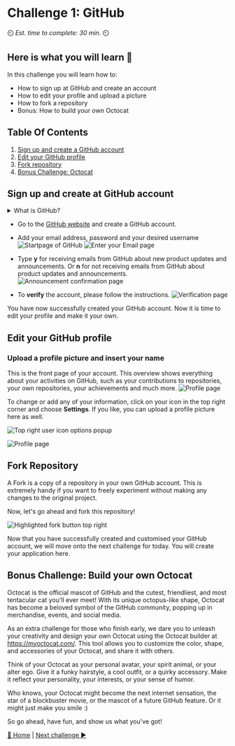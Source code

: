 # Challenge 1: GitHub

⏲️ _Est. time to complete: 30 min._ ⏲️

## Here is what you will learn 🎯

In this challenge you will learn how to:

- How to sign up at GitHub and create an account
- How to edit your profile and upload a picture
- How to fork a repository
- Bonus: How to build your own Octocat

## Table Of Contents

1. [Sign up and create a GitHub account](#sign-up-and-create-at-github-account)
2. [Edit your GitHub profile](#edit-your-github-profile)
3. [Fork repository](#fork-repository)
4. [Bonus Challenge: Octocat](#bonus-challenge-build-your-own-octocat)

## Sign up and create at GitHub account

<details>
<summary>What is GitHub?</summary>

GitHub is actually two things: **Git** and **Hub**.

**Git** is a version control software. It allows developers to work on a specific project at the same time by tracking the changes. If something goes wrong, you can easily undo the changes with Git.
**Hub** is nothing special in itself, but it represents the "social network" of developers built on top of Git. While GitHub does not own the Git software, it has created a platform that makes it easy to access and collaborate with Git. The groundbreaking feature of GitHub is that it makes it super easy to share/show your code with the world or just store it. You no longer have to worry about where you store your code. Companies have GitHub accounts for the same reason. GitHub provides an easy way to store your code online with built-in version control.

</details>

- Go to the [GitHub website](https://github.com/) and create a GitHub account.
- Add your email address, password and your desired username
  ![Startpage of GitHub](./images/light/GithubSignUp.png)
  ![Enter your Email page](./images/light/EnterEmail.png)
- Type **y** for receiving emails from GitHub about new product updates and announcements. Or **n** for not receiving emails from GitHub about product updates and announcements.
  ![Announcement confirmation page](./images/light/NoAnnouncements.png)

- To **verify** the account, please follow the instructions.
  ![Verification page](./images/light/Verification.png)

You have now successfully created your GitHub account. Now it is time to edit your profile and make it your own.

## Edit your GitHub profile

### Upload a profile picture and insert your name

This is the front page of your account. This overview shows everything about your activities on GitHub, such as your contributions to repositories, your own repositories, your achievements and much more.
![Profile page](./images/light/AccountFrontpage.png)

To change or add any of your information, click on your icon in the top right corner and choose **Settings**. If you like, you can upload a profile picture here as well.

![Top right user icon options popup](./images/light/Settings.png)

![Profile page](./images/light/EditProfile.gif)

## Fork Repository

A Fork is a copy of a repository in your own GitHub account. This is extremely handy if you want to freely experiment without making any changes to the original project.

Now, let's go ahead and fork this repository!

![Highlighted fork button top right](./images/light/ForkTheRepository.png)

Now that you have successfully created and customised your GitHub account, we will move onto the next challenge for today. You will create your application here.

## Bonus Challenge: Build your own Octocat

Octocat is the official mascot of GitHub and the cutest, friendliest, and most tentacular cat you'll ever meet! With its unique octopus-like shape, Octocat has become a beloved symbol of the GitHub community, popping up in merchandise, events, and social media.

As an extra challenge for those who finish early, we dare you to unleash your creativity and design your own Octocat using the Octocat builder at https://myoctocat.com/. This tool allows you to customize the color, shape, and accessories of your Octocat, and share it with others. 

Think of your Octocat as your personal avatar, your spirit animal, or your alter ego. Give it a funky hairstyle, a cool outfit, or a quirky accessory. Make it reflect your personality, your interests, or your sense of humor. 

Who knows, your Octocat might become the next internet sensation, the star of a blockbuster movie, or the mascot of a future GitHub feature. Or it might just make you smile :) 

So go ahead, have fun, and show us what you've got!

[🔼 Home](../../../README.md) | [Next challenge ▶](../Application/README.md)
